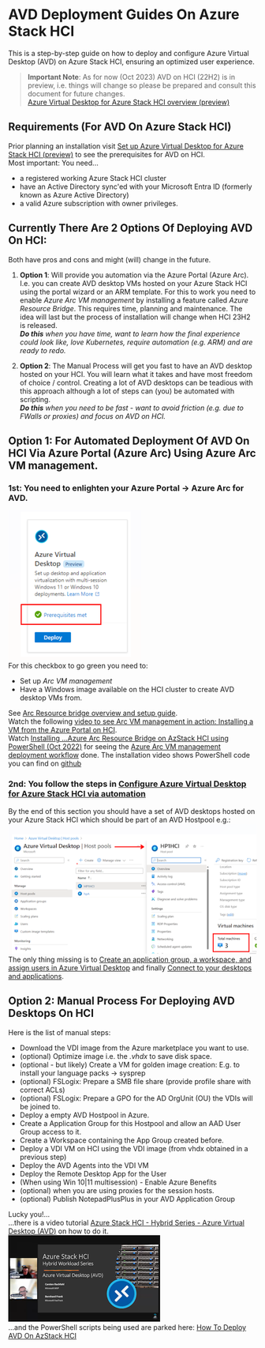 # AVD Deployment Guides On Azure Stack HCI  
This is a step-by-step guide on how to deploy and configure Azure Virtual Desktop (AVD) on Azure Stack HCI, ensuring an optimized user experience.  

>**Important Note**: As for now (Oct 2023) AVD on HCI (22H2) is in preview, i.e. things will change so please be prepared and consult this document for future changes.  
[Azure Virtual Desktop for Azure Stack HCI overview (preview)](https://learn.microsoft.com/en-us/azure/virtual-desktop/azure-stack-hci-overview)

## Requirements (For AVD On Azure Stack HCI)
Prior planning an installation visit [Set up Azure Virtual Desktop for Azure Stack HCI (preview)](https://learn.microsoft.com/en-us/azure/virtual-desktop/azure-stack-hci#prerequisites) to see the prerequisites for AVD on HCI.  
Most important: You need...
- a registered working Azure Stack HCI cluster 
- have an Active Directory sync'ed with your Microsoft Entra ID (formerly known as Azure Active Directory) 
- a valid Azure subscription with owner privileges.
  
## Currently There Are 2 Options Of Deploying AVD On HCI: 
Both have pros and cons and might (will) change in the future. 
1. **Option 1**: Will provide you automation via the Azure Portal (Azure Arc). I.e. you can create AVD desktop VMs hosted on your Azure Stack HCI using the portal wizard or an ARM template. For this to work you need to enable *Azure Arc VM management* by installing a feature called *Azure Resource Bridge*. This requires time, planning and maintenance. The idea will last but the process of installation will change when HCI 23H2 is released.  
***Do this** when you have time, want to learn how the final experience could look like, love Kubernetes, require automation (e.g. ARM) and are ready to redo.*

1. **Option 2**: The Manual Process will get you fast to have an AVD desktop hosted on your HCI. You will learn what it takes and have most freedom of choice / control. Creating a lot of AVD desktops can be teadious with this approach although a lot of steps can (you) be automated with scripting.  
***Do this** when you need to be fast - want to avoid friction (e.g. due to FWalls or proxies) and focus on AVD on HCI.*

## Option 1: For Automated Deployment Of AVD On HCI Via Azure Portal (Azure Arc) Using Azure Arc VM management.
### 1st: You need to enlighten your Azure Portal -> Azure Arc for AVD.  
![prerequisites for AVD on HCI met](enlightened.png)  
For this checkbox to go green you need to:  
- Set up *Arc VM management*
- Have a Windows image available on the HCI cluster to create AVD desktop VMs from.  
   
See [Arc Resource bridge overview and setup guide](https://learn.microsoft.com/en-us/azure-stack/hci/manage/azure-arc-vm-management-overview).  
Watch the following [video to see Arc VM management in action: Installing a VM from the Azure Portal on HCI](https://www.youtube.com/watch?v=s4vqz1iAgyI&t=2555s).  
Watch [Installing ...Azure Arc Resource Bridge on AzStack HCI using PowerShell (Oct 2022)](https://www.youtube.com/watch?v=s4vqz1iAgyI&t=1516s) for seeing the [Azure Arc VM management deployment workflow](https://learn.microsoft.com/en-us/azure-stack/hci/manage/azure-arc-vm-management-overview#azure-arc-vm-management-deployment-workflow) done. The installation video shows PowerShell code you can find on [github](https://github.com/bfrankMS/AzStackHCI/blob/main/AKS/AKS%2BARB.ps1)

### 2nd: You follow the steps in [Configure Azure Virtual Desktop for Azure Stack HCI via automation](https://learn.microsoft.com/en-us/azure/virtual-desktop/azure-stack-hci#configure-azure-virtual-desktop-for-azure-stack-hci-via-automation)

By the end of this section you should have a set of AVD desktops hosted on your Azure Stack HCI which should be part of an AVD Hostpool e.g.:  
![AVD desktops on HCI HostPool](hostpool.png)  
The only thing missing is to [Create an application group, a workspace, and assign users in Azure Virtual Desktop](https://learn.microsoft.com/en-us/azure/virtual-desktop/create-application-group-workspace?tabs=portal) and finally [Connect to your desktops and applications](https://learn.microsoft.com/en-us/azure/virtual-desktop/users/connect-windows?tabs=subscribe#connect-to-your-desktops-and-applications).

## Option 2: Manual Process For Deploying AVD Desktops On HCI
Here is the list of manual steps:  
- Download the VDI image from the Azure marketplace you want to use.
- (optional) Optimize image i.e. the *.vhdx* to save disk space.
- (optional - but likely) Create a VM for golden image creation: E.g. to install your language packs -> sysprep
- (optional) FSLogix: Prepare a SMB file share (provide profile share with correct ACLs)
- (optional) FSLogix: Prepare a GPO for the AD OrgUnit (OU) the VDIs will be joined to.
- Deploy a empty AVD Hostpool in Azure.
- Create a Application Group for this Hostpool and allow an AAD User Group access to it.
- Create a Workspace containing the App Group created before.
- Deploy a VDI VM on HCI using the VDI image (from vhdx obtained in a previous step)
- Deploy the AVD Agents into the VDI VM
- Deploy the Remote Desktop App for the User
- (When using Win 10|11 multisession) - Enable Azure Benefits
- (optional) when you are using proxies for the session hosts.
- (optional) Publish NotepadPlusPlus in your AVD Application Group

Lucky you!...  
...there is a video tutorial [Azure Stack HCI - Hybrid Series - Azure Virtual Desktop (AVD)](https://www.youtube.com/watch?v=pXI576Idx-c&list=PLDk1IPeq9PPeVwlvJZgo4n8Mw9Qj5gW0L&pp=gAQBiAQB) on how to do it.  
![Youtube playlist AVD on HCI](ytplaylist.png)  
...and the PowerShell scripts being used are parked here: [How To Deploy AVD On AzStack HCI](https://github.com/bfrankMS/AzStackHCI/blob/main/AVD/readme.md)